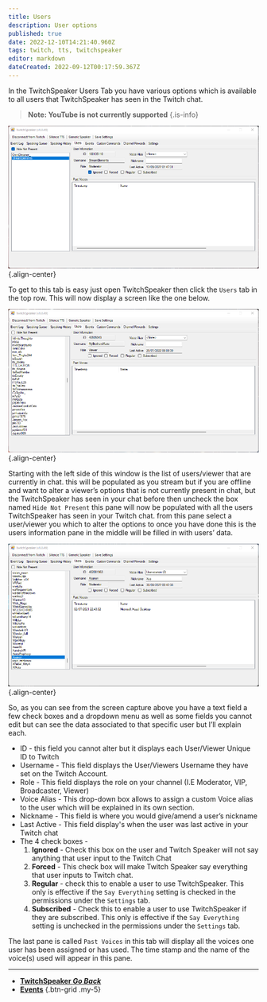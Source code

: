 ```yaml
---
title: Users
description: User options
published: true
date: 2022-12-10T14:21:40.960Z
tags: twitch, tts, twitchspeaker
editor: markdown
dateCreated: 2022-09-12T00:17:59.367Z
---
```


In the TwitchSpeaker Users Tab you have various options which is available to all users that TwitchSpeaker has seen in the Twitch chat. 
>**Note: YouTube is not currently supported** 
{.is-info}


![usertab_2_.png](/twitchspeaker/tabs/users/usertab_2_.png){.align-center}

To get to this tab is easy just open TwitchSpeaker then click the `Users` tab in the top row. This will now display a screen like the one below.

![users_tab_.png](/twitchspeaker/tabs/users/users_tab_.png){.align-center}

Starting with the left side of this window is the list of users/viewer that are currently in chat. this will be populated as you stream but if you are offline and want to alter a viewer’s options that is not currently present in chat, but the TwitchSpeaker has seen in your chat before then uncheck the box named `Hide Not Present` this pane will now be populated with all the users TwitchSpeaker has seen in your Twitch chat. from this pane select a user/viewer you which to alter the options to once you have done this is the users information pane in the middle will be filled in with users’ data. 

![v1.png](/twitchspeaker/tabs/users/v1.png){.align-center}

So, as you can see from the screen capture above you have a text field a few check boxes and a dropdown menu as well as some fields you cannot edit but can see the data associated to that specific user but I’ll explain each. 

- ID - this field you cannot alter but it displays each User/Viewer Unique ID to Twitch
- Username - This field displays the User/Viewers Username they have set on the Twitch Account.
- Role - This field displays the role on your channel (I.E Moderator, VIP, Broadcaster, Viewer)
- Voice Alias - This drop-down box allows to assign a custom Voice alias to the user which will be explained in its own section.
- Nickname - This field is where you would give/amend a user’s nickname 
- Last Active - This field display's when the user was last active in your Twitch chat
- The 4 check boxes -
	1. **Ignored** - Check this box on the user and Twitch Speaker will not say anything that user input to the Twitch Chat
	1. **Forced** - This check box will make Twitch Speaker say everything that user inputs to Twitch 	chat.
	1. **Regular** - check this to enable a user to use TwitchSpeaker. This only is effective if the `Say Everything` setting is checked in the permissions under the `Settings` tab.
	1. **Subscribed** - Check this to enable a user to use TwitchSpeaker if they are subscribed. This only is effective if the `Say Everything` setting is unchecked in the permissions under the `Settings` tab.
      
The last pane is called `Past Voices` in this tab will display all the voices one user has been assigned or has used. The time stamp and the name of the voice(s) used will appear in this pane.




***

- [<i class="mdi mdi-chevron-left"></i>**TwitchSpeaker *Go Back***](/en/TwitchSpeaker)
- [<i class="mdi mdi-clock mdi-flip-h text--twitch"></i>**Events**](/en/TwitchSpeaker/Events)
{.btn-grid .my-5}
